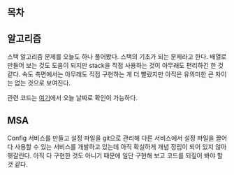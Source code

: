 ## 목차

## 알고리즘
스택 알고리즘 문제를 오늘도 하나 풀어봤다. 스택의 기초가 되는 문제라고 한다. 배열로 만들어 보는 것도 도움이 되지만 stack을 직접 사용하는 것이 아무래도 편리하긴 한 것 같다. 속도 측면에서는 아무래도 직접 구현하는 게 더 빨랐지만 아직은 유의미한 큰 차이는 없는 것으로 보여진다.

관련 코드는 [여기](https://velog.io/@ohju96/Algorithm)에서 오늘 날짜로 확인이 가능하다.

## MSA
Config 서비스를 만들고 설정 파일을 git으로 관리해 다른 서비스에서 설정 파일을 끌어다 사용할 수 있는 서비스를 개발하고 있는데 아직 확실하게 개념 정립이 되어 있지 않아 헷갈린다. 아직 다 구현한 것도 아니기 때문에 일단 구현해 보고 코드를 되짚어 봐야 할 것 같다.